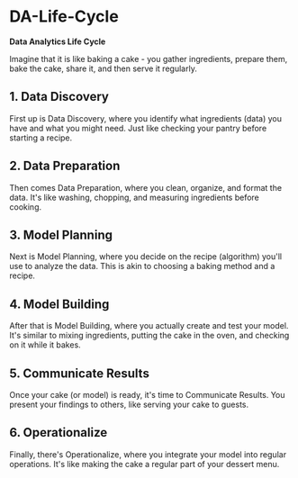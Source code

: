 # DA-Life-Cycle
**Data Analytics Life Cycle**

Imagine that it is like baking a cake - you gather ingredients, prepare them, bake the cake, share it, and then serve it regularly.
## 1. Data Discovery
First up is Data Discovery, where you identify what ingredients (data) you have and what you might need. Just like checking your pantry before starting a recipe.
## 2. Data Preparation
Then comes Data Preparation, where you clean, organize, and format the data. It's like washing, chopping, and measuring ingredients before cooking.
## 3. Model Planning
Next is Model Planning, where you decide on the recipe (algorithm) you'll use to analyze the data. This is akin to choosing a baking method and a recipe.
## 4. Model Building
After that is Model Building, where you actually create and test your model. It's similar to mixing ingredients, putting the cake in the oven, and checking on it while it bakes.
## 5. Communicate Results
Once your cake (or model) is ready, it's time to Communicate Results. You present your findings to others, like serving your cake to guests.
## 6. Operationalize
Finally, there's Operationalize, where you integrate your model into regular operations. It's like making the cake a regular part of your dessert menu.
